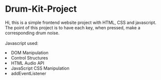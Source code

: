 # Drum-Kit-Project
Hi, this is a simple frontend website project with HTML, CSS and javascript. The point of this project is to have each key, when pressed, make a corresponding drum noise. 
<br><br>Javascript used:
<li>DOM Manipulation
<li>Control Structures
<li>HTML Audio API
<li>JavaScript CSS Manipulation
<li>addEventListener

